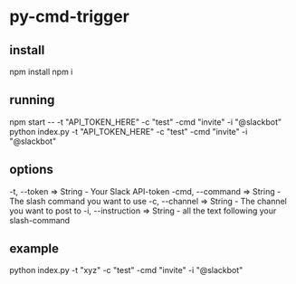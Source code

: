 # py-cmd-trigger

## install
npm install 
<or> 
npm i

## running
npm start -- -t "API_TOKEN_HERE" -c "test" -cmd "invite" -i "@slackbot"
<or>
python index.py -t "API_TOKEN_HERE" -c "test" -cmd "invite" -i "@slackbot"

## options
-t, --token => String - Your Slack API-token
-cmd, --command => String - The slash command you want to use
-c, --channel => String - The channel you want to post to
-i, --instruction => String - all the text following your slash-command

## example
python index.py -t "xyz" -c "test" -cmd "invite" -i "@slackbot"